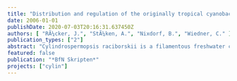 ```yaml
---
title: "Distribution and regulation of the originally tropical cyanobacterium Cylindrospermopsis raciborskii at its northern limits"
date: 2006-01-01
publishDate: 2020-07-03T20:16:31.637450Z
authors: [ "RÃ¼cker, J.", "StÃ¼ken, A.", "Nixdorf, B.", "Wiedner, C." ]
publication_types: ["2"]
abstract: "Cylindrospermopsis raciborskii is a filamentous freshwater cyanobacterium of tropical and subtropical origin that spread out up to northern temperate zone during the last decades. Belonging to the order Nostocales it can differentiate two types of nonvegetative cells: i) heterocysts, in which it can fix molecular nitrogen, and ii) akinetes, which are resting stages, that allow the species to pass-by unfavourable growth conditions in the sediment. In the tropics and subtropics, C. raciborskii is a perennial species, which often occurs in bloom densities, and which is prominent for the synthesis of various toxins including the potent hepatotoxin cylindrospermopsin (CYN) and neurotoxic paralytic shellfish poisoning toxins. In Europe, its northernmost populations were found in North German lakes. Here, it occurs only during the summer months and has not been observed to form mass developments. The highest documented biomass it attained was 23 % of the total phytoplankton biomass. To investigate the spatial occurrence and relative frequency of C. raciborskii, we undertook a systematic survey, sampling 142 water bodies in the lowland region of Northeast Germany from June till September 2004. The cyanobacteria species present were analysed qualitatively and semi-quantitatively. C. raciborskii was a common species. It was present in 39 of the samples, of which 62 % were new findings. Further, we detected two additional thermophilic Nostocales that have not been reported from Germany before: Anabaena bergii and Aphanizomenon aphanizomenoides. These are the most northerly reports of both species so far. A. bergii occurred in 13 and A. aphanizomenoides in 19 of the 142 water bodies sampled. To elucidate the regulation mechanisms of the population dynamics of C. raciborskii and its abiotic boundaries in the newly invaded habitats furthermore long-term data series (1993 - 2005) of two polymictic shallow lakes in the study area were analyzed. Population sizes largely varied between years without any distinct long-term trend. In the annual course, filaments of the species occurred in the pelagial at temperatures above 15 - 17 °C, i.e. akinetes must have been germinated at temperatures below 15 °C. Population growth started at high rates (1.5 - 2.8 d-1) that declined continuously over the season. Growth rates were not significantly correlated with temperature but they were significantly positive correlated with the mean photosynthetic active radiation in the mixed water column (Imix). At the time population starts growing, Imix has exceeded its annual maximum, and growth rate declines with decreasing Imix. The time of akinete germination is therefore of crucial importance for the success of the population: as earlier akinetes germinate the higher the growth rate will be, resulting in a greater population size, a higher number of akinetes produced, and vice versa. Therefore, we conclude that an earlier increase of the water temperature due to global warming is a major cause for the spreading of C. raciborskii into the temperate zone."
featured: false
publication: "*BfN Skripten*"
projects: ["cylin"]
---
```


